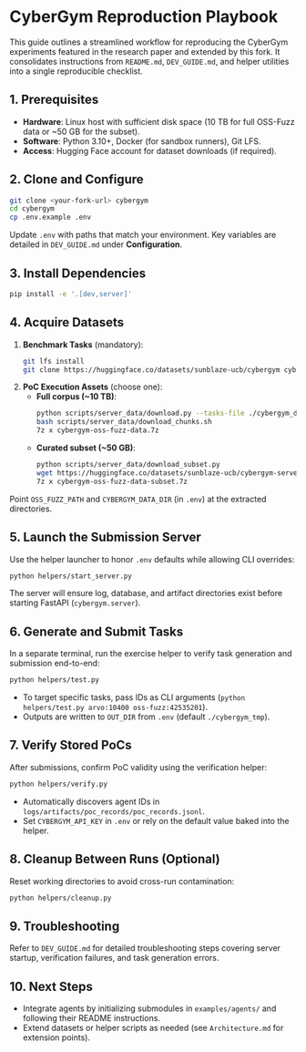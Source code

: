 # CyberGym Reproduction Playbook

This guide outlines a streamlined workflow for reproducing the CyberGym experiments featured in the research paper and extended by this fork. It consolidates instructions from `README.md`, `DEV_GUIDE.md`, and helper utilities into a single reproducible checklist.

## 1. Prerequisites
- **Hardware**: Linux host with sufficient disk space (10 TB for full OSS-Fuzz data or ~50 GB for the subset).
- **Software**: Python 3.10+, Docker (for sandbox runners), Git LFS.
- **Access**: Hugging Face account for dataset downloads (if required).

## 2. Clone and Configure
```bash
git clone <your-fork-url> cybergym
cd cybergym
cp .env.example .env
```

Update `.env` with paths that match your environment. Key variables are detailed in `DEV_GUIDE.md` under **Configuration**.

## 3. Install Dependencies
```bash
pip install -e '.[dev,server]'
```

## 4. Acquire Datasets
1. **Benchmark Tasks** (mandatory):
   ```bash
   git lfs install
   git clone https://huggingface.co/datasets/sunblaze-ucb/cybergym cybergym_data
   ```
2. **PoC Execution Assets** (choose one):
   - **Full corpus (~10 TB)**:
     ```bash
     python scripts/server_data/download.py --tasks-file ./cybergym_data/tasks.json
     bash scripts/server_data/download_chunks.sh
     7z x cybergym-oss-fuzz-data.7z
     ```
   - **Curated subset (~50 GB)**:
     ```bash
     python scripts/server_data/download_subset.py
     wget https://huggingface.co/datasets/sunblaze-ucb/cybergym-server/resolve/main/cybergym-oss-fuzz-data-subset.7z
     7z x cybergym-oss-fuzz-data-subset.7z
     ```

Point `OSS_FUZZ_PATH` and `CYBERGYM_DATA_DIR` (in `.env`) at the extracted directories.

## 5. Launch the Submission Server
Use the helper launcher to honor `.env` defaults while allowing CLI overrides:
```bash
python helpers/start_server.py
```

The server will ensure log, database, and artifact directories exist before starting FastAPI (`cybergym.server`).

## 6. Generate and Submit Tasks
In a separate terminal, run the exercise helper to verify task generation and submission end-to-end:
```bash
python helpers/test.py
```
- To target specific tasks, pass IDs as CLI arguments (`python helpers/test.py arvo:10400 oss-fuzz:42535201`).
- Outputs are written to `OUT_DIR` from `.env` (default `./cybergym_tmp`).

## 7. Verify Stored PoCs
After submissions, confirm PoC validity using the verification helper:
```bash
python helpers/verify.py
```
- Automatically discovers agent IDs in `logs/artifacts/poc_records/poc_records.jsonl`.
- Set `CYBERGYM_API_KEY` in `.env` or rely on the default value baked into the helper.

## 8. Cleanup Between Runs (Optional)
Reset working directories to avoid cross-run contamination:
```bash
python helpers/cleanup.py
```

## 9. Troubleshooting
Refer to `DEV_GUIDE.md` for detailed troubleshooting steps covering server startup, verification failures, and task generation errors.

## 10. Next Steps
- Integrate agents by initializing submodules in `examples/agents/` and following their README instructions.
- Extend datasets or helper scripts as needed (see `Architecture.md` for extension points).